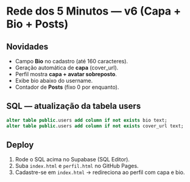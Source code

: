 # Rede dos 5 Minutos — v6 (Capa + Bio + Posts)

## Novidades
- Campo **Bio** no cadastro (até 160 caracteres).
- Geração automática de **capa** (cover_url).
- Perfil mostra **capa + avatar sobreposto**.
- Exibe bio abaixo do username.
- Contador de **Posts** (fixo 0 por enquanto).

## SQL — atualização da tabela users
```sql
alter table public.users add column if not exists bio text;
alter table public.users add column if not exists cover_url text;
```

## Deploy
1. Rode o SQL acima no Supabase (SQL Editor).
2. Suba `index.html` e `perfil.html` no GitHub Pages.
3. Cadastre-se em `index.html` → redireciona ao perfil com capa e bio.

